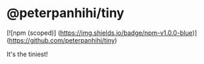 # @peterpanhihi/tiny

[![npm (scoped)]
(https://img.shields.io/badge/npm-v1.0.0-blue)]
(https://github.com/peterpanhihi/tiny)

It's the tiniest!
